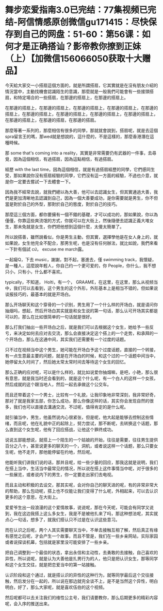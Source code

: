 # 舞步恋爱指南3.0已完结：77集视频已完结-阿信情感原创微信gu171415：尽快保存到自己的网盘：51-60：第56课：如何才是正确搭讪？影帝教你撩到正妹（上）【加微信156066050获取十大赠品】

今天給大家交一小搭扇這個方面的，就是所謂搭扇，它其實就是在沒有朋友介紹的情況當中，主動找機會認識陌生的意識，那麼就是一般我們可能會有一些接頭搭扇，和特定場合的一些搭扇，在那邊的搭扇上，在那邊的搭扇上。

在那邊的搭扇上，在那邊的搭扇上，在那邊的搭扇上，在那邊的搭扇上，在那邊的搭扇上，在那邊的搭扇上，在那邊的搭扇上，在那邊的搭扇上，在那邊的搭扇上，在那邊的搭扇上，在那邊的搭扇，在那邊的搭扇。

那麼等著一系列的，那麼相信有很多的同學，那就就會說到，搭扇呢，就是去這個 spra留言王的嗎，那wed就是想說的，這什麼的，不是這樣的，那麼香港潛在這種時候。

那 some that's coming into a reality，其實是非常需要仍有武器的一件事，去尋覓，因為這個相信，有過搭扇，因為這點相信，有過搭扇。

經歷 with the last time，因為這個相信，就是有過搭扇經歷的同學，它們感同生受，那如果說你沒有搭扇經驗的同學，它們沒有這一方面的經驗，不過也介意，就是你一定要去嘗試一下去體會一下。

因為我不經常去說，就我們總以為大善，他可以去認識女生，但其實通過大善，我們是更加清晰地去認識到自己，因為一個大善要成功，是你需要就是男生，你不但當是對於自己的外型，那對於自己的態度，對於自己的技巧。

那麼這三個方面，都你要擁有一個不錯的基礎，才可以成功的，那如果說，你以為僅僅，你靠這些爽流氓的方式，你就可以在大街上，然後隨便去認識正義大堆女生，那未免就是女生，你們把他想到這個什麼，太傻太簡單了。

所以說搭善，雖然說看似，你是男生主動，但其實，選擇學他是在女人身上的，就如果說，女生他完全不配合，那男生呢，也是沒有任何辦法，就比如說，我們來看一下針有個試 cứ， excuse me march露。

一起癡Q，下去 music，謝謝，對不起，塞進去，僅 swimming track，我懷疑，是一種人，這麼說年輕人，你自己约一个更可爱的，你 People，你什么，我不想只小，只有小，什么都不喜欢。

 typically，不知道， Holti，有一个， GRAAME，在这里，在这里，那么从视频当中，我们可以去看到，这个男生的这个外形，外形基本上是相当不错的，但如果说谈报技巧的，最基本的就是开场白。

那么开场聊天和这个穿骨的一个识别，男生用了一个什么样的开场白，就是请问你抽烟吗，想起，然后开场白其实就是和女生说的第一句话，那么认可开场其实都是可以的，那么在比如很简单的一句话就是很好。

那么打我们抽出一些开场白之后，就是我们可以去根据这个女生，她给予一些反亏，来决定如何去应对去交流，那么会直接决定这个搭上的一个走势，和承拜的一个开场白，那么在这通中间，其实我们还需要有一个过度的话题。

只不过在视频当中这个男生，她可能在开场白予这个过度话题，直接的一个转接，有一点生意最主要的问题，就是在开场白的时候，和这个过的一个话题中间当中，她停留太久时间了，然后她太常太常时间去等待这个女生的回忆。

那么正确的应对呢，可以是什么样的，就比如说爱你抽烟嘛，是吧，小艳，那么很有意思，就是我当时还会看到的，就是这个什么呢，有一个白人的这样一个女孩，然后成就的这个跟当地人，然后一起去承做这个公交车。

而且还带着这个一个男士，比较有一个礼貌，让我印象地非常深刻，我非常好奇，那对了就是我家五部，你怎么成功，那么你像这样的话，其实你会发现自然的很多，我们也可以直接去溝通交流，不过呢，值得肯定的是什么呢。

就引骗当中，男生，他虽然说内心很紧张，但是呢，他大起是能够去控制这些情绪，而且呢，他在礼貌中正的起除上，努力尝试，那不断呢，去转换这个话题，那么直到这个女生呢，他有了回应搭战，让他这个罪终成功。

说说五部能想说，就搭上一个陌生的一个姑娘的开始，往往是需要，往往男生提供百分之八十，甚至说更多的聊天的一个，洞机，或者说这样一个话题，那么只要女生呢，他不走开，那他能停留在约地，然后呢。

他能听我们讲我们说的话，那并且呢，给一些少量的回应，那我这就是说明，我们在搭上当中，生活当中最常见的情况，所以说在搭上这件事情当中呢，对于很多的一些展览，或者说内下的男生，你一定要走出家们去电视。

而且主动和积极的去设交，那其实呢，会对你自己的聊天进的呢，有的非常非常大的帮助，那么包动呢，搭上也不仅能让我们变得了什么呢，外相起来，可以去认识更多的这个意思，在大街上。

爱爱爷生出一段浪漫的这个爱情故事，说说呢，那在今天呢，可能会有同学又说到，我在这边我搭上这么多女生，我是不是被他扎来了吗，那这种想法呢，其实就点心一句话，想多了，就我们搭认只不过是在认识这些意习。

而在认识之后呢，两个人其实需要聊天当中，不单去接触互相了解，然后真正有缘有感觉之后呢，才会产生一个故事，而且不管是，我们在一些乡亲网站，实际家园或者说探谈机幕，包括就是家里没可能安排了一些乡亲。

把自己调整到一个最佳的状态，拿出永信和主动性，去勇敢的去接触，自己喜欢的异性，所以说呢，就是认为大善他是扎男行为的人，他只是把认识女生，那等同学和这个女生交往，就是把恋爱当中的第一站接触。

认识阶段和这个通过，就是搭认识的异性的这种行为，就等同学最后这个交往接触，然后发分在一起的，所以说在那边就完全谈不上，是不是当然这个异性，明白明白，好了，那么大家呢，就是喜欢伍伯的这个视频。

然后呢都可以去关注我们的维性公主号，我们请要教你，那么后期更多的精彩内容呢，会入序的推送出来。